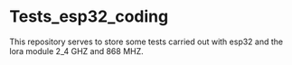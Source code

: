 # Tests_esp32_coding

This repository serves to store some tests carried out with esp32 and the lora module 2_4 GHZ and 868 MHZ.

